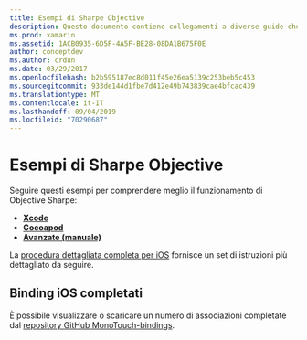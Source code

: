 ```yaml
---
title: Esempi di Sharpe Objective
description: Questo documento contiene collegamenti a diverse guide che descrivono come usare lo strumento Objective Sharpie, che consente di automatizzare il processo di creazione C# di binding in codice Objective-C.
ms.prod: xamarin
ms.assetid: 1ACB0935-6D5F-4A5F-BE28-08DA1B675F0E
author: conceptdev
ms.author: crdun
ms.date: 03/29/2017
ms.openlocfilehash: b2b595187ec8d011f45e26ea5139c253beb5c453
ms.sourcegitcommit: 933de144d1fbe7d412e49b743839cae4bfcac439
ms.translationtype: MT
ms.contentlocale: it-IT
ms.lasthandoff: 09/04/2019
ms.locfileid: "70290687"
---
```

# <a name="objective-sharpie-examples"></a>Esempi di Sharpe Objective

Seguire questi esempi per comprendere meglio il funzionamento di Objective Sharpe:

- [**Xcode**](xcode.md)
- [**Cocoapod**](cocoapod.md)
- [**Avanzate (manuale)** ](advanced.md)

La [procedura dettagliata completa per iOS](~/ios/platform/binding-objective-c/walkthrough.md) fornisce un set di istruzioni più dettagliato da seguire.

## <a name="completed-ios-bindings"></a>Binding iOS completati

È possibile visualizzare o scaricare un numero di associazioni completate dal [repository GitHub MonoTouch-bindings](https://github.com/mono/monotouch-bindings/).
